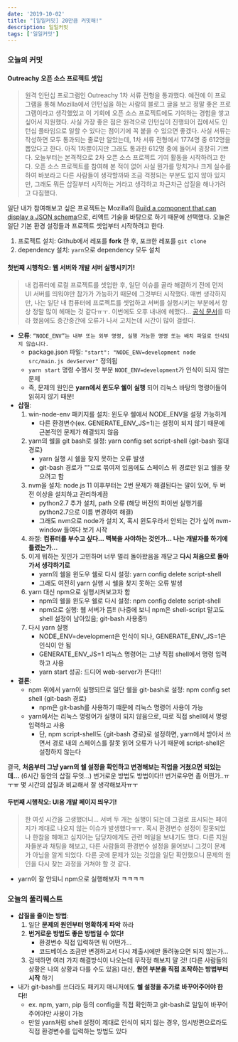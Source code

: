 ```yaml
---
date: '2019-10-02'
title: "[일일커밋] 20만큼 커밋해!"
description: 일일커밋
tags: ['일일커밋']
---
```


### 오늘의 커밋

#### Outreachy 오픈 소스 프로젝트 셋업
> 원격 인턴십 프로그램인 Outreachy 1차 서류 전형을 통과했다. 예전에 이 프로그램을 통해 Mozilla에서 인턴십을 하는 사람의 블로그 글을 보고 정말 좋은 프로그램이라고 생각했었고 이 기회에 오픈 소스 프로젝트에도 기여하는 경험을 쌓고 싶어서 지원했다. 사실 가장 좋은 점은 원격으로 인턴십이 진행되어 집에서도 인턴십 풀타임으로 일할 수 있다는 점이기에 꼭 붙을 수 있으면 좋겠다. 사실 서류는 작성하면 모두 통과되는 줄로만 알았는데, 1차 서류 전형에서 1774명 중 612명을 뽑았다고 한다. 아직 1차뿐이지만 그래도 통과한 612명 중에 들어서 굉장히 기쁘다. 오늘부터는 본격적으로 2차 오픈 소스 프로젝트 기여 활동을 시작하려고 한다. 오픈 소스 프로젝트를 참여해 본 적이 없어 사실 뭔가를 망치거나 크게 실수를 하여 바보라고 다른 사람들이 생각할까봐 조금 걱정되는 부분도 없지 않아 있지만, 그래도 뭐든 삽질부터 시작하는 거라고 생각하고 차근차근 삽질을 해나가려고 다짐했다. 

일단 내가 참여해보고 싶은 프로젝트는 Mozilla의 [Build a component that can display a JSON schema](https://www.outreachy.org/december-2019-to-march-2020-internship-round/communities/mozilla/#build-a-component-that-can-display-a-json-schema)으로, 리액트 기술을 바탕으로 하기 때문에 선택했다. 오늘은 일단 기본 환경 설정들과 프로젝트 셋업부터 시작하려고 한다.
1. 프로젝트 설치: Github에서 레포를 __fork__ 한 후, 포크한 레포를 `git clone`
2. dependency 설치: `yarn`으로 dependency 모두 설치

#### 첫번째 시행착오: 웹 서버와 개발 서버 실행시키기!
> 내 컴퓨터에 로컬 프로젝트를 셋업한 후, 일단 이슈를 골라 해결하기 전에 먼저 UI 서버를 띄워야만 참가가 가능하기 때문에 그것부터 시작했다. 매번 생각하지만, 나는 일단 내 컴퓨터에 프로젝트를 셋업하고 서버를 실행시키는 부분에서 항상 정말 많이 헤매는 것 같다ㅠㅜ. 이번에도 오후 내내에 헤맸다... [공식 문서](https://github.com/taskcluster/taskcluster/blob/master/dev-docs/development-process.md#hacking-on-the-ui)를 따라 했음에도 중간중간에 오류가 나서 고치는데 시간이 많이 걸렸다.
- __오류__: `“NODE_ENV”는 내부 또는 외부 명령, 실행 가능한 명령 또는 배치 파일로 인식되지 않습니다.`
    - package.json 파일: `"start": "NODE_ENV=development node src/main.js devServer"` 정의됨
    - `yarn start` 명령 수행시 첫 부분 `NODE_ENV=development`가 인식이 되지 않는 문제
    - 즉, 문제의 원인은 __yarn에서 윈도우 쉘이 실행__ 되어 리눅스 바탕의 명령어들이 읽히지 않기 때문!
- __삽질__: 
    1. win-node-env 패키지를 설치: 윈도우 쉘에서 NODE_ENV을 설정 가능하게
        - 다른 환경변수(ex. GENERATE_ENV_JS=1)는 설정이 되지 않기 때문에 근본적인 문제가 해결되지 않음
    2. yarn의 쉘을 git bash로 설정: yarn config set script-shell {git-bash 절대경로} 
        - yarn 실행 시 쉘을 찾지 못하는 오류 발생
        - git-bash 경로가 ""으로 묶여져 있음에도 스페이스 뒤 경로만 읽고 쉘을 찾으려고 함
    3. nvm을 설치: node.js 11 이후부터는 2번 문제가 해결된다는 말이 있어, 두 버전 이상을 설치하고 관리하게끔
        - python2.7 추가 설치, path 오류 (해당 버전의 파이썬 실행기를 python2.7으로 이름 변경하여 해결)
        - 그래도 nvm으로 node가 설치 X, 혹시 윈도우라서 안되는 건가 싶어 nvm-window 들여다 보기 시작
    4. 좌절: __컴퓨터를 부수고 싶다... 맥북을 사야하는 것인가... 나는 개발자를 하기에 틀렸는가...__
    5. 이게 뭐하는 짓인가 고민하며 너무 멀리 돌아왔음을 깨닫고 __다시 처음으로 돌아가서 생각하기로__
        - yarn의 쉘을 윈도우 쉘로 다시 설정: yarn config delete script-shell
        - 그래도 여전히 yarn 실행 시 쉘을 찾지 못하는 오류 발생
    6. yarn 대신 npm으로 실행시켜보고자 함
        - npm의 쉘을 윈도우 쉘로 다시 설정: npm config delete script-shell
        - npm으로 실행: 웹 서버가 뜸!! (나중에 보니 npm은 shell-script 말고도 shell 설정이 남아있음; git-bash 사용중!)
    7. 다시 yarn 실행
        - NODE_ENV=development은 인식이 되나, GENERATE_ENV_JS=1은 인식이 안 됨
        - GENERATE_ENV_JS=1 리눅스 명령어는 그냥 직접 shell에서 명령 입력하고 사용
        - yarn start 성공: 드디어 web-server가 뜬다!!!
- __결론__: 
    - npm 위에서 yarn이 실행되므로 일단 쉘을 git-bash로 설정: npm config set shell {git-bash 경로} 
        - npm은 git-bash를 사용하기 떄문에 리눅스 명령어 사용이 가능
    - yarn에서는 리눅스 명령어가 실행이 되지 않음으로, 따로 직접 shell에서 명령 입력하고 사용
        - 단, npm script-shell도 {git-bash 경로}로 설정하면, yarn에서 받아서 쓰면서 경로 내의 스페이스를 잘못 읽어 오류가 나기 때문에 script-shell은 설정하지 않는다

결국, __처음부터 그냥 yarn의 쉘 설정을 확인하고 변경해보는 작업을 거쳤으면 되었는데...__ (6시간 동안의 삽질 무엇...) 번거로운 방법도 방법이다!! 번거로우면 좀 어떤가..ㅠㅜㅠ 몇 시간의 삽질과 비교해서 잘 생각해보자ㅠㅜ

#### 두번째 시행착오: UI용 개발 페이지 띄우기!
> 한 여섯 시간을 고생했더니... 서버 두 개는 실행이 되는데 그걸로 표시되는 페이지가 제대로 나오지 않는 이슈가 발생했다ㅠㅜ. 혹시 환경변수 설정이 잘못되었나 한참을 헤매고 심지어는 담당자에게도 관련 메일을 보내기도 했다. 다른 지원자들분과 채팅을 해보고, 다른 사람들의 환경변수 설정을 물어보니 그것이 문제가 아님을 알게 되었다. 다른 곳에 문제가 있는 것임을 일단 확인했으니 문제의 원인을 다시 찾는 과정을 거쳐야 할 것 같다.

- yarn이 잘 안되니 npm으로 실행해보자 ㅋㅋㅋㅋ

### 오늘의 풀리퀘스트
- __삽질을 줄이는 방법__:
    1. 일단 __문제의 원인부터 명확하게 파악__ 하라
    2. __번거로운 방법도 좋은 방법일 수 있다!__
        - 환경변수 직접 입력하면 뭐 어떤가...
        - 코드베이스 조금만 변경하고서 다시 제출시에만 돌려놓으면 되지 않는가...
    3. 검색하면 여러 가지 해결방식이 나오는데 무작정 해보지 말 것! (다른 사람들의 상황은 나의 상황과 다를 수도 있음) 대신, __원인 부분을 직접 조작하는 방법부터 시작__ 하기
- 내가 git-bash를 쓰더라도 패키지 매니저에도 __쉘 설정을 추가로 바꾸어주어야 한다__!!
    - ex. npm, yarn, pip 등의 config을 직접 확인하고 git-bash로 일일이 바꾸어 주어야만 사용이 가능
    - 만일 yarn처럼 shell 설정이 제대로 인식이 되지 않는 경우, 임시방편으로라도 직접 환경변수를 입력하는 방법도 있다